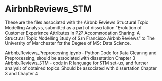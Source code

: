# AirbnbReviews_STM
These are the files associated with the Airbnb Reviews Structural Topic Modelling Analysis, submitted as a part of dissertation "Evolution of Customer Experience Attributes in P2P Accommodation Sharing: A Structural Topic Modelling Study of San Francisco Airbnb Reviews" to The University of Manchester for the Degree of MSc Data Science.

Airbnb_Reviews_Preprocessing.ipynb - Python Code for Data Cleaning and Preprocessing, should be associated with dissertation Chapter 3
Airbnb_Reviews_STM - code in R language for STM set-up, and further analysis of obtained topics. Should be associated with dissertation Chapter 3 and Chapter 4
